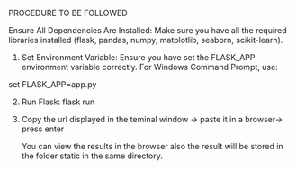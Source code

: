 PROCEDURE TO BE FOLLOWED 
 
Ensure All Dependencies Are Installed: Make sure you have all the required libraries installed (flask, 
pandas, numpy, matplotlib, seaborn, scikit-learn). 
 
1) Set Environment Variable: Ensure you have set the FLASK_APP environment variable 
correctly. For Windows Command Prompt, use: 
                                                                                   
set FLASK_APP=app.py 
 
 
2) Run Flask: 
flask run 
 
3) Copy the url displayed in the teminal window -> paste it in a browser-> press enter

   You can view the results in the browser also the result will be stored in the folder static in the same directory.
